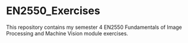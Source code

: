 # EN2550_Exercises
This repository contains my semester 4 EN2550 Fundamentals of Image Processing and Machine Vision module exercises. 
